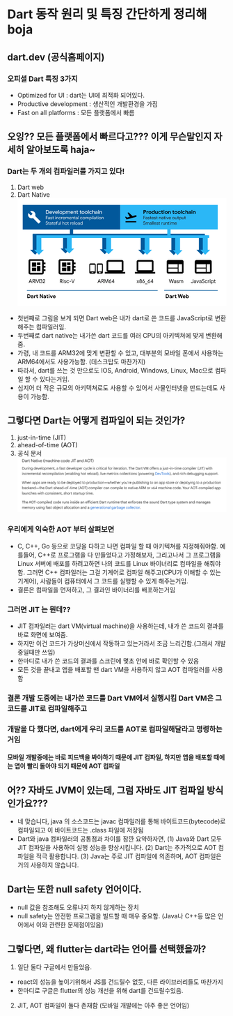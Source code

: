 # Dart 동작 원리 및 특징 간단하게 정리해 boja

## dart.dev (공식홈페이지)

### 오피셜 Dart 특징 3가지

- Optimized for UI : dart는 UI에 최적화 되어있다.
- Productive development : 생산적인 개발환경을 가짐
- Fast on all platforms : 모든 플랫폼에서 빠름

## 오잉?? 모든 플랫폼에서 빠르다고??? 이게 무슨말인지 자세히 알아보도록 haja~

### Dart는 두 개의 컴파일러를 가지고 있다!

1. Dart web
2. Dart Native
   ![Dart's platforms](image.png)

- 첫번째로 그림을 보게 되면 Dart web은 내가 dart로 쓴 코드를 JavaScript로 변환해주는 컴파일러임.
- 두번째로 dart native는 내가쓴 dart 코드를 여러 CPU의 아키텍쳐에 맞게 변환해줌.
- 가령, 내 코드를 ARM32에 맞게 변환할 수 있고, 대부분의 모바일 폰에서 사용하는 ARM64에서도 사용가능함. (데스크탑도 마찬가지)
- 따라서, dart를 쓰는 것 만으로도 IOS, Android, Windows, Linux, Mac으로 컴파일 할 수 있다는거임.
- 심지어 더 작은 규모의 아키텍쳐로도 사용할 수 있어서 사물인터넷을 만드는데도 사용이 가능함.

## 그렇다면 Dart는 어떻게 컴파일이 되는 것인가?

1. just-in-time (JIT)
2. ahead-of-time (AOT)
3. 공식 문서
   ![JIT과 AOT](image-1.png)

### 우리에게 익숙한 AOT 부터 살펴보면

- C, C++, Go 등으로 코딩을 다하고 나면 컴파일 할 때 아키텍쳐를 지정해줘야함.
  예를들어, C++로 프로그램을 다 만들었다고 가정해보자, 그리고나서 그 프로그램을 Linux 서버에 배포를 하려고하면
  나의 코드를 Linux 바이너리로 컴파일을 해줘야함. 그러면 C++ 컴파일러는 그걸 기계어로 컴파일 해주고(CPU가 이해할 수 있는 기계어),
  사람들이 컴퓨터에서 그 코드를 실행할 수 있게 해주는거임.
- 결론은 컴파일을 먼저하고, 그 결과인 바이너리를 배포하는거임

### 그러면 JIT 는 뭔데??

- JIT 컴파일러는 dart VM(virtual machine)을 사용하는데, 내가 쓴 코드의 결과를 바로 화면에 보여줌.
- 하지만 이건 코드가 가상머신에서 작동하고 있는거라서 조금 느리긴함.(그래서 개발중일때만 쓰임)
- 한마디로 내가 쓴 코드의 결과를 스크린에 몇초 안에 바로 확인할 수 있음
- 모든 것을 끝내고 앱을 배포할 땐 dart VM을 사용하지 않고 AOT 컴파일러를 사용함

### 결론 개발 도중에는 내가쓴 코드를 Dart VM에서 실행시킴 Dart VM은 그 코드를 JIT로 컴파일해주고

### 개발을 다 했다면, dart에게 우리 코드를 AOT로 컴파일해달라고 명령하는거임

#### 모바일 개발중에는 바로 피드백을 봐야하기 때문에 JIT 컴파일, 하지만 앱을 배포할 때에는 앱이 빨리 돌아야 되기 때문에 AOT 컴파일

## 어?? 자바도 JVM이 있는데, 그럼 자바도 JIT 컴파일 방식인가요???

- 네 맞습니다, java 의 소스코드는 javac 컴파일러를 통해 바이트코드(bytecode)로 컴파일되고 이 바이트코드는 .class 파일에 저장됨
- Dart와 java 컴파일러의 공통점과 차이를 잠깐 요약하자면,
  (1) Java와 Dart 모두 JIT 컴파일을 사용하여 실행 성능을 향상시킵니다.
  (2) Dart는 추가적으로 AOT 컴파일을 적극 활용합니다.
  (3) Java는 주로 JIT 컴파일에 의존하며, AOT 컴파일은 거의 사용하지 않습니다.

## Dart는 또한 null safety 언어이다.

- null 값을 참조해도 오류나지 하지 않게하는 장치
- null safety는 안전한 프로그램을 빌드할 때 매우 중요함. (Java나 C++등 많은 언어에서 이와 관련한 문제점이있음)

## 그렇다면, 왜 flutter는 dart라는 언어를 선택했을까?

1. 일단 둘다 구글에서 만들었음.

- react의 성능을 높이기위해서 JS를 건드릴수 없듯, 다른 라이브러리들도 마찬가지
- 한마디로 구글은 flutter의 성능 개선을 위해 dart를 건드릴수있음.

2. JIT, AOT 컴파일이 둘다 존재함 (모바일 개발에는 아주 좋은 언어임)
